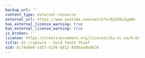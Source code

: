```yaml
---
backup_url: ''
content_type: external-resource
external_url: https://www.youtube.com/watch?v=9y6IbLbypWo
has_external_licence_warning: true
has_external_license_warning: true
is_broken: ''
license: https://creativecommons.org/licenses/by-nc-sa/4.0/
title: DJ /rupture - Gold Teeth Thief
uid: bc74dde6-cd57-4236-b812-8495aa0bd628
---
```

